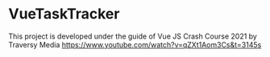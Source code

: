 # VueTaskTracker
This project is developed under the guide of Vue JS Crash Course 2021 by Traversy Media
https://www.youtube.com/watch?v=qZXt1Aom3Cs&t=3145s
